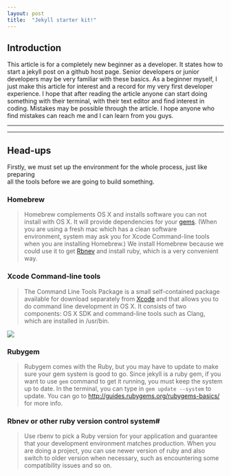 ```yaml
---
layout: post
title:  "Jekyll starter kit!"
---
```

## Introduction #
This article is for a completely new beginner as a developer. It states how to start a jekyll post on a github host page. Senior developers or junior developers may be very familiar with these basics. As a beginner myself, I just make this article for interest and a record for my very first developer experience. I hope that after reading the article anyone can start doing something with their terminal, with their text editor and find interest in coding. Mistakes may be possible through the article. I hope anyone who find mistakes can reach me and I can learn from you guys.

----
----

## Head-ups #
Firstly, we must set up the environment for the whole process, just like preparing  
all the tools before we are going to build something.  

### Homebrew #
> Homebrew complements OS X and installs software you can not install with OS X. It will provide dependencies for your [gems](http://guides.rubygems.org/). (When you are using a fresh mac which has a clean software  
environment, system may ask you for Xcode Command-line tools when you are installing Homebrew.)
We install Homebrew because we could use it to get [Rbnev](https://github.com/rbenv/rbenv) and install ruby, which is a very convenient way.  


### Xcode Command-line tools #
> The Command Line Tools Package is a small self-contained package available for download separately from [Xcode](https://en.wikipedia.org/wiki/Xcode) and that allows you to do command line development in OS X. It consists of two components: OS X SDK and command-line tools such as Clang, which are installed in /usr/bin.

![](https://developer.apple.com/library/ios/technotes/tn2339/Art/TN2339_InstallTools.png)

### Rubygem #
> Rubygem comes with the Ruby, but you may have to update to make sure your gem system is good  to go. Since jekyll is a ruby gem, if you want to use `gem` command to get it running, you must keep the system up to date. In the terminal, you can type in `gem update --system` to update. You can go to  <http://guides.rubygems.org/rubygems-basics/>  for more info.

### Rbnev or other ruby version control system#
> Use rbenv to pick a Ruby version for your application and guarantee that your development environment matches production. When you are doing a project, you can use newer version of ruby and also switch to older version when necessary, such as encountering some compatibility issues and so on.
